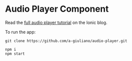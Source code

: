 # Audio Player Component

Read the [full audio player tutorial](https://ionicframework.com/blog/building-with-stencil-audio-player-component/) on the Ionic blog.

To run the app:

```
git clone https://github.com/a-giuliano/audio-player.git

npm i
npm start
```
